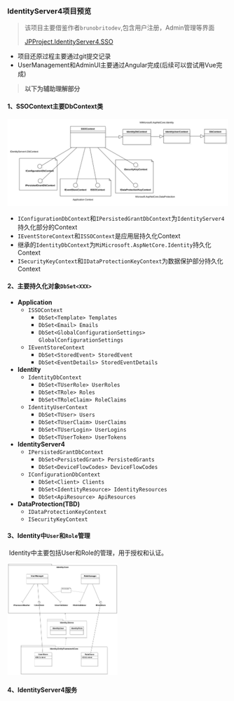 ### IdentityServer4项目预览

> ​	该项目主要借鉴作者`brunobritodev`,包含用户注册，Admin管理等界面
>
> [JPProject.IdentityServer4.SSO](https://github.com/brunobritodev/JPProject.IdentityServer4.SSO)

- 项目还原过程主要通过git提交记录
- UserManagement和AdminUI主要通过Angular完成(后续可以尝试用Vue完成)

>  **以下为辅助理解部分**

#### 1、SSOContext主要DbContext类

<img src="https://raw.githubusercontent.com/BoydenYubin/PicGoHub/master/SSOContext.svg"/>

- `IConfigurationDbContext`和`IPersistedGrantDbContext`为`IdentityServer4`持久化部分的Context
- `IEventStoreContext`和`ISSOContext`是应用层持久化Context
- 继承的`IdentityDbContext`为`MiMicrosoft.AspNetCore.Identity`持久化Context
- `ISecurityKeyContext`和`IDataProtectionKeyContext`为数据保护部分持久化Context

#### 2、主要持久化对象`DbSet<XXX>`

- **Application**
  - `ISSOContext`
    - `DbSet<Template> Templates`
    - `DbSet<Email> Emails `
    - `DbSet<GlobalConfigurationSettings> GlobalConfigurationSettings`
  - `IEventStoreContext`
    - `DbSet<StoredEvent> StoredEvent`
    - `DbSet<EventDetails> StoredEventDetails`
- **Identity**
  - `IdentityDbContext`
    - `DbSet<TUserRole> UserRoles`
    - `DbSet<TRole> Roles`
    - `DbSet<TRoleClaim> RoleClaims`
  - `IdentityUserContext`
    - `DbSet<TUser> Users`
    - `DbSet<TUserClaim> UserClaims`
    -  `DbSet<TUserLogin> UserLogins`
    -  `DbSet<TUserToken> UserTokens`
- **IdentityServer4**
  - `IPersistedGrantDbContext`
    - `DbSet<PersistedGrant> PersistedGrants`
    - `DbSet<DeviceFlowCodes> DeviceFlowCodes`
  - `IConfigurationDbContext`
    - `DbSet<Client> Clients`
    - `DbSet<IdentityResource> IdentityResources`
    - `DbSet<ApiResource> ApiResources`
- **DataProtection(TBD)**
  - `IDataProtectionKeyContext`
  - `ISecurityKeyContext`

#### 3、Identity中`User`和`Role`管理

​	Identity中主要包括User和Role的管理，用于授权和认证。

<img src="https://raw.githubusercontent.com/BoydenYubin/PicGoHub/master/Microsoft.AspNetCore.Identity.svg" width="50%" height="50%"/>

#### 4、IdentityServer4服务
